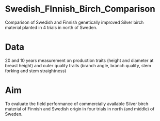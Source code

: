 # Swedish_FInnish_Birch_Comparison
 Comparison of Swedish and Finnish genetically improved Silver birch material planted in 4 trials in north of Sweden.

 # Data
 20 and 10 years measurement on production traits (height and diameter at breast height) and outer quality traits (branch angle, branch quality, stem forking and stem straightness) 

 # Aim
 To evaluate the field performance of commercially available Silver birch material of Finnish and Swedish origin in four trials in north (and middle) of Sweden. 
